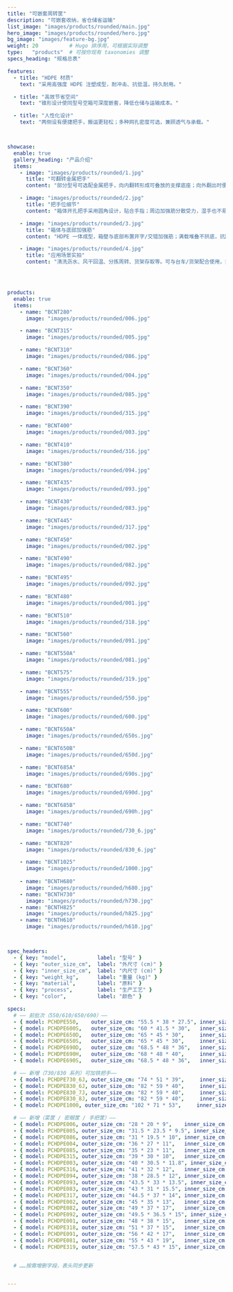 ```yaml
---
title: "可嵌套周转筐"
description: "可嵌套收纳，省仓储省运输"
list_image: "images/products/rounded/main.jpg"
hero_image: "images/products/rounded/hero.jpg"
bg_image: "images/feature-bg.jpg"
weight: 20          # Hugo 排序用，可根据实际调整
type:   "products"  # 可按你现有 taxonomies 调整
specs_heading: "规格总表"

features:
  - title: "HDPE 材质"
    text: "采用高强度 HDPE 注塑成型，耐冲击、抗低温，持久耐用。"

  - title: "高效节省空间"
    text: "锥形设计使同型号空箱可深度嵌套，降低仓储与运输成本。"

  - title: "人性化设计"
    text: "两侧设有便捷把手，搬运更轻松；多种网孔密度可选，兼顾透气与承载。"



showcase:
  enable: true
  gallery_heading: "产品介绍"
  items:
    - image: "images/products/rounded/1.jpg"
      title: "可翻转金属把手"
      content: "部分型号可选配金属把手，向内翻转形成可叠放的支撑底座；向外翻出时便于搬移与定位。"

    - image: "images/products/rounded/2.jpg"
      title: "把手位细节"
      content: "箱体开孔把手采用圆角设计，贴合手指；周边加强筋分散受力，湿手也不易滑脱。"

    - image: "images/products/rounded/3.jpg"
      title: "箱体与底部加强筋"
      content: "HDPE 一体成型，箱壁与底部布置井字/交错加强筋；满载堆叠不拱底，抗跌落、抗冲击。"

    - image: "images/products/rounded/4.jpg"
      title: "应用场景实拍"
      content: "清洗沥水、风干回温、分拣周转、货架存取等。可与台车/货架配合使用，提升周转效率。"




products:
  enable: true
  items:
    - name: "BCNT280"
      image: "images/products/rounded/006.jpg"

    - name: "BCNT315"
      image: "images/products/rounded/005.jpg"

    - name: "BCNT310"
      image: "images/products/rounded/086.jpg"

    - name: "BCNT360"
      image: "images/products/rounded/004.jpg"

    - name: "BCNT350"
      image: "images/products/rounded/085.jpg"

    - name: "BCNT390"
      image: "images/products/rounded/315.jpg"

    - name: "BCNT400"
      image: "images/products/rounded/003.jpg"

    - name: "BCNT410"
      image: "images/products/rounded/316.jpg"

    - name: "BCNT380"
      image: "images/products/rounded/094.jpg"

    - name: "BCNT435"
      image: "images/products/rounded/093.jpg"

    - name: "BCNT430"
      image: "images/products/rounded/083.jpg"

    - name: "BCNT445"
      image: "images/products/rounded/317.jpg"

    - name: "BCNT450"
      image: "images/products/rounded/002.jpg"

    - name: "BCNT490"
      image: "images/products/rounded/082.jpg"

    - name: "BCNT495"
      image: "images/products/rounded/092.jpg"

    - name: "BCNT480"
      image: "images/products/rounded/001.jpg"

    - name: "BCNT510"
      image: "images/products/rounded/318.jpg"

    - name: "BCNT560"
      image: "images/products/rounded/091.jpg"

    - name: "BCNT550A"
      image: "images/products/rounded/081.jpg"

    - name: "BCNT575"
      image: "images/products/rounded/319.jpg"

    - name: "BCNT555"
      image: "images/products/rounded/550.jpg"

    - name: "BCNT600"
      image: "images/products/rounded/600.jpg"

    - name: "BCNT650A"
      image: "images/products/rounded/650s.jpg"

    - name: "BCNT650B"
      image: "images/products/rounded/650d.jpg"

    - name: "BCNT685A"
      image: "images/products/rounded/690s.jpg"

    - name: "BCNT680"
      image: "images/products/rounded/690d.jpg"

    - name: "BCNT685B"
      image: "images/products/rounded/690h.jpg"

    - name: "BCNT740"
      image: "images/products/rounded/730_6.jpg"

    - name: "BCNT820"
      image: "images/products/rounded/830_6.jpg"

    - name: "BCNT1025"
      image: "images/products/rounded/1000.jpg"
    
    - name: "BCNTH680"
      image: "images/products/rounded/h680.jpg"
    - name: "BCNTH730"
      image: "images/products/rounded/h730.jpg"
    - name: "BCNTH825"
      image: "images/products/rounded/h825.jpg"
    - name: "BCNTH610"
      image: "images/products/rounded/h610.jpg"



spec_headers: 
  - { key: "model",          label: "型号" }
  - { key: "outer_size_cm",  label: "外尺寸 (cm)" }   
  - { key: "inner_size_cm",  label: "内尺寸 (cm)" }   
  - { key: "weight_kg",      label: "重量 (kg)" }
  - { key: "material",       label: "原料" }
  - { key: "process",        label: "生产工艺" }
  - { key: "color",          label: "颜色" }

specs:
  # —— 前批次（550/610/650/690）——
  - { model: PCHDPE550,    outer_size_cm: "55.5 * 38 * 27.5", inner_size_cm: "52 * 35 * 27",       weight_kg: null, material: HDPE, process: 注塑, color: "红/黄/绿/蓝/白" }
  - { model: PCHDPE600S,   outer_size_cm: "60 * 41.5 * 30",   inner_size_cm: "57 * 38.5 * 29.5",   weight_kg: null, material: HDPE, process: 注塑, color: "红/黄/绿/蓝/白" }  # 小眼
  - { model: PCHDPE650D,   outer_size_cm: "65 * 45 * 30",     inner_size_cm: "58.5 * 40 * 29",     weight_kg: null, material: HDPE, process: 注塑, color: "红/黄/绿/蓝/白" }  # 大眼
  - { model: PCHDPE650S,   outer_size_cm: "65 * 45 * 30",     inner_size_cm: "58.5 * 40 * 29",     weight_kg: null, material: HDPE, process: 注塑, color: "红/黄/绿/蓝/白" }  # 小眼
  - { model: PCHDPE690D,   outer_size_cm: "68.5 * 48 * 36",   inner_size_cm: "64.5 * 43.5 * 35.5", weight_kg: null, material: HDPE, process: 注塑, color: "红/黄/绿/蓝/白" }  # 大眼
  - { model: PCHDPE690H,   outer_size_cm: "68 * 48 * 40",     inner_size_cm: "63.5 * 43 * 38.5",   weight_kg: null, material: HDPE, process: 注塑, color: "红/黄/绿/蓝/白" }  # 加高
  - { model: PCHDPE690S,   outer_size_cm: "68.5 * 48 * 36",   inner_size_cm: "64.5 * 43.5 * 35.5", weight_kg: null, material: HDPE, process: 注塑, color: "红/黄/绿/蓝/白" }  # 小眼

  # —— 新增（730/830 系列）可加铁把手——
  - { model: PCHDPE730_6J, outer_size_cm: "74 * 51 * 39",     inner_size_cm: "69.5 * 46.5 * 38",   weight_kg: 3.0,  material: HDPE, process: 注塑, color: "红/黄/绿/蓝/白" }
  - { model: PCHDPE830_6J, outer_size_cm: "82 * 59 * 40",     inner_size_cm: "77 * 54 * 40",       weight_kg: 3.0,  material: HDPE, process: 注塑, color: "红/黄/绿/蓝/白" }
  - { model: PCHDPE830_7J, outer_size_cm: "82 * 59 * 40",     inner_size_cm: "77 * 54 * 40",       weight_kg: 3.5,  material: HDPE, process: 注塑, color: "红/黄/绿/蓝/白" }
  - { model: PCHDPE830_8J, outer_size_cm: "82 * 59 * 40",     inner_size_cm: "77 * 54 * 40",       weight_kg: 4.0,  material: HDPE, process: 注塑, color: "红/黄/绿/蓝/白" }
  - { model: PCHDPE1000, outer_size_cm: "102 * 71 * 53",     inner_size_cm: null,       weight_kg: null,  material: HDPE, process: 注塑, color: "红/黄/绿/蓝/白" }

  # —— 新增（菜筐 / 密眼筐 / 手把筐）——
  - { model: PCHDPE006, outer_size_cm: "28 * 20 * 9",    inner_size_cm: null, weight_kg: null, material: HDPE, process: 注塑, color: 白 }
  - { model: PCHDPE005, outer_size_cm: "31.5 * 23.5 * 9.5", inner_size_cm: null, weight_kg: null, material: HDPE, process: 注塑, color: 白 }
  - { model: PCHDPE086, outer_size_cm: "31 * 19.5 * 10", inner_size_cm: null, weight_kg: null, material: HDPE, process: 注塑, color: 白 }
  - { model: PCHDPE004, outer_size_cm: "36 * 27 * 11",   inner_size_cm: null, weight_kg: null, material: HDPE, process: 注塑, color: 白 }
  - { model: PCHDPE085, outer_size_cm: "35 * 23 * 11",   inner_size_cm: null, weight_kg: null, material: HDPE, process: 注塑, color: 白 }
  - { model: PCHDPE315, outer_size_cm: "39 * 30 * 10",   inner_size_cm: null, weight_kg: null, material: HDPE, process: 注塑, color: 白 }
  - { model: PCHDPE003, outer_size_cm: "40 * 30.5 * 11.8", inner_size_cm: null, weight_kg: null, material: HDPE, process: 注塑, color: 白 }
  - { model: PCHDPE316, outer_size_cm: "41 * 32 * 12",   inner_size_cm: null, weight_kg: null, material: HDPE, process: 注塑, color: 白 }
  - { model: PCHDPE094, outer_size_cm: "38 * 28.5 * 12", inner_size_cm: null, weight_kg: null, material: HDPE, process: 注塑, color: 白 }
  - { model: PCHDPE093, outer_size_cm: "43.5 * 33 * 13.5", inner_size_cm: null, weight_kg: null, material: HDPE, process: 注塑, color: 白 }
  - { model: PCHDPE083, outer_size_cm: "43 * 31 * 15.5", inner_size_cm: null, weight_kg: null, material: HDPE, process: 注塑, color: 白 }
  - { model: PCHDPE317, outer_size_cm: "44.5 * 37 * 14", inner_size_cm: null, weight_kg: null, material: HDPE, process: 注塑, color: 白 }
  - { model: PCHDPE002, outer_size_cm: "45 * 35 * 13",   inner_size_cm: null, weight_kg: null, material: HDPE, process: 注塑, color: 白 }
  - { model: PCHDPE082, outer_size_cm: "49 * 37 * 17",   inner_size_cm: null, weight_kg: null, material: HDPE, process: 注塑, color: 白 }
  - { model: PCHDPE092, outer_size_cm: "49.5 * 36.5 * 15", inner_size_cm: null, weight_kg: null, material: HDPE, process: 注塑, color: 白 }
  - { model: PCHDPE001, outer_size_cm: "48 * 38 * 15",   inner_size_cm: null, weight_kg: null, material: HDPE, process: 注塑, color: 白 }
  - { model: PCHDPE318, outer_size_cm: "51 * 37 * 15",   inner_size_cm: null, weight_kg: null, material: HDPE, process: 注塑, color: 白 }
  - { model: PCHDPE091, outer_size_cm: "56 * 42 * 17",   inner_size_cm: null, weight_kg: null, material: HDPE, process: 注塑, color: 白 }
  - { model: PCHDPE081, outer_size_cm: "55 * 43 * 19",   inner_size_cm: null, weight_kg: null, material: HDPE, process: 注塑, color: 白 }
  - { model: PCHDPE319, outer_size_cm: "57.5 * 43 * 15", inner_size_cm: null, weight_kg: null, material: HDPE, process: 注塑, color: 白 }


  # ……按需增删字段，表头同步更新


---
```

